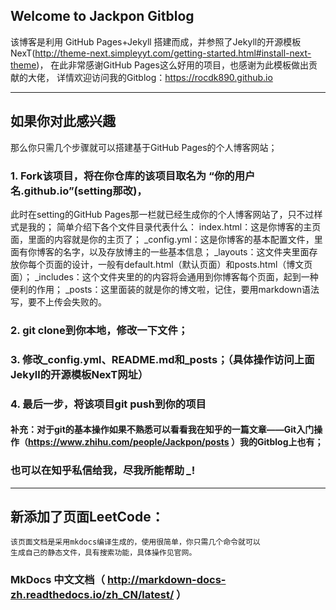 ## Welcome to Jackpon Gitblog
该博客是利用 GitHub Pages+Jekyll 搭建而成，并参照了Jekyll的开源模板NexT(http://theme-next.simpleyyt.com/getting-started.html#install-next-theme)，
在此非常感谢GitHub Pages这么好用的项目，也感谢为此模板做出贡献的大佬，
详情欢迎访问我的Gitblog：https://rocdk890.github.io

---
## 如果你对此感兴趣
那么你只需几个步骤就可以搭建基于GitHub Pages的个人博客网站；

### 1. Fork该项目，将在你仓库的该项目取名为 “你的用户名.github.io”(setting那改)，
此时在setting的GitHub Pages那一栏就已经生成你的个人博客网站了，只不过样式是我的；
简单介绍下各个文件目录代表什么：
index.html：这是你博客的主页面，里面的内容就是你的主页了；
_config.yml：这是你博客的基本配置文件，里面有你博客的名字，以及存放博主的一些基本信息；
_layouts：这文件夹里面存放你每个页面的设计，一般有default.html（默认页面）和posts.html（博文页面）；
_includes：这个文件夹里的的内容将会通用到你博客每个页面，起到一种便利的作用；
_posts：这里面装的就是你的博文啦，记住，要用markdown语法写，要不上传会失败的。
### 2. git clone到你本地，修改一下文件；
### 3. 修改_config.yml、README.md和_posts；（具体操作访问上面Jekyll的开源模板NexT网址）
### 4. 最后一步，将该项目git push到你的项目

#### 补充：对于git的基本操作如果不熟悉可以看看我在知乎的一篇文章——Git入门操作（https://www.zhihu.com/people/Jackpon/posts ）我的Gitblog上也有；
### 也可以在知乎私信给我，尽我所能帮助 *_*!

---
## 新添加了页面LeetCode：
    该页面文档是采用mkdocs编译生成的，使用很简单，你只需几个命令就可以
    生成自己的静态文件，具有搜索功能，具体操作见官网。

###    MkDocs 中文文档（ http://markdown-docs-zh.readthedocs.io/zh_CN/latest/ ）
